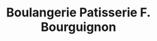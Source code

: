 ---
title: "Boulangerie Patisserie F. Bourguignon"
url: /machilly/boulangerie-patisserie-f-bourguignon/
shop: boulangerie
---
